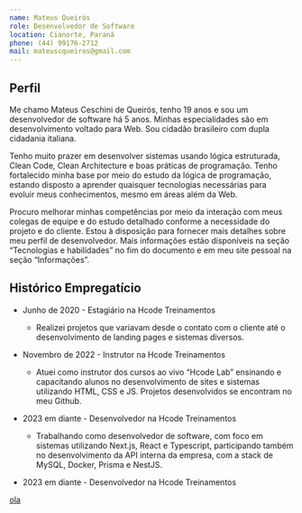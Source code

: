 ```yaml
---
name: Mateus Queirós
role: Desenvolvedor de Software
location: Cianorte, Paraná
phone: (44) 99176-2712
mail: mateuscqueiros@gmail.com
---
```


## Perfil

Me chamo Mateus Ceschini de Queirós, tenho 19 anos e sou um
desenvolvedor de software há 5 anos. Minhas especialidades são em
desenvolvimento voltado para Web. Sou cidadão brasileiro com dupla
cidadania italiana.

Tenho muito prazer em desenvolver sistemas usando lógica
estruturada, Clean Code, Clean Architecture e boas práticas de
programação. Tenho fortalecido minha base por meio do estudo da
lógica de programação, estando disposto a aprender quaisquer
tecnologias necessárias para evoluir meus conhecimentos, mesmo em
áreas além da Web.

Procuro melhorar minhas competências por meio da interação com
meus colegas de equipe e do estudo detalhado conforme a
necessidade do projeto e do cliente. Estou à disposição para
fornecer mais detalhes sobre meu perfil de desenvolvedor. Mais
informações estão disponíveis na seção “Tecnologias e habilidades”
no fim do documento e em meu site pessoal na seção “Informações”.

## Histórico Empregatício

- Junho de 2020 \- Estagiário na Hcode Treinamentos
  - Realizei projetos que variavam desde o contato com o cliente até o desenvolvimento de landing pages e sistemas diversos.
- Novembro de 2022 \- Instrutor na Hcode Treinamentos
  - Atuei como instrutor dos cursos ao vivo “Hcode Lab” ensinando e capacitando alunos no desenvolvimento de sites e sistemas utilizando HTML, CSS e JS. Projetos desenvolvidos se encontram no meu Github.
- 2023 em diante \- Desenvolvedor na Hcode Treinamentos

  - Trabalhando como desenvolvedor de software, com foco em sistemas utilizando Next.js, React e Typescript, participando também no desenvolvimento da API interna da empresa, com a stack de MySQL, Docker, Prisma e NestJS.

- 2023 em diante \- Desenvolvedor na Hcode Treinamentos

[ola](htttp://ola.com)
